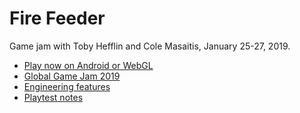 # Fire Feeder
Game jam with Toby Hefflin and Cole Masaitis, January 25-27, 2019.

- [Play now on Android or WebGL](http://finegamedesign.com/firefeeder/)
- [Global Game Jam 2019](https://globalgamejam.org/2019/games/fire-feeder)
- [Engineering features](engineering.md)
- [Playtest notes](playtest.md)
